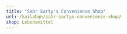 ```yaml
---
title: "Sahr Sarty's Convenience Shop"
url: /kailahun/sahr-sartys-convenience-shop/
shop: Lebensmittel
---
```

